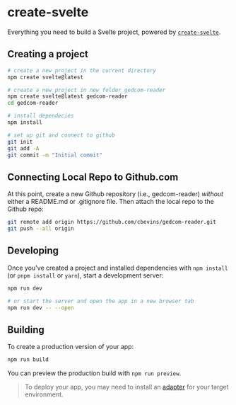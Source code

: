 # create-svelte

Everything you need to build a Svelte project, powered by [`create-svelte`](https://github.com/sveltejs/kit/tree/main/packages/create-svelte).

## Creating a project

```bash
# create a new project in the current directory
npm create svelte@latest

# create a new project in new folder gedcom-reader
npm create svelte@latest gedcom-reader
cd gedcom-reader

# install dependecies
npm install

# set up git and connect to github
git init
git add -A
git commit -m "Initial commit"
```

## Connecting Local Repo to Github.com

At this point, create a new Github repository (i.e., gedcom-reader) *without* either a README.md or .gitignore file.  Then attach the local repo to the Github repo:

```bash
git remote add origin https://github.com/cbevins/gedcom-reader.git
git push --all origin
```


## Developing

Once you've created a project and installed dependencies with `npm install` (or `pnpm install` or `yarn`), start a development server:

```bash
npm run dev

# or start the server and open the app in a new browser tab
npm run dev -- --open
```

## Building

To create a production version of your app:

```bash
npm run build
```

You can preview the production build with `npm run preview`.

> To deploy your app, you may need to install an [adapter](https://kit.svelte.dev/docs/adapters) for your target environment.
